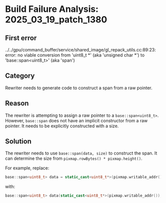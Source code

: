 # Build Failure Analysis: 2025_03_19_patch_1380

## First error

../../gpu/command_buffer/service/shared_image/gl_repack_utils.cc:89:23: error: no viable conversion from 'uint8_t *' (aka 'unsigned char *') to 'base::span<uint8_t>' (aka 'span<unsigned char>')

## Category
Rewriter needs to generate code to construct a span from a raw pointer.

## Reason
The rewriter is attempting to assign a raw pointer to a `base::span<uint8_t>`. However, `base::span` does not have an implicit constructor from a raw pointer. It needs to be explicitly constructed with a size.

## Solution
The rewriter needs to use `base::span(data, size)` to construct the span. It can determine the size from `pixmap.rowBytes() * pixmap.height()`.

For example, replace:

```c++
base::span<uint8_t> data = static_cast<uint8_t*>(pixmap.writable_addr());
```

with:

```c++
base::span<uint8_t> data(static_cast<uint8_t*>(pixmap.writable_addr()), pixmap.rowBytes() * pixmap.height());
